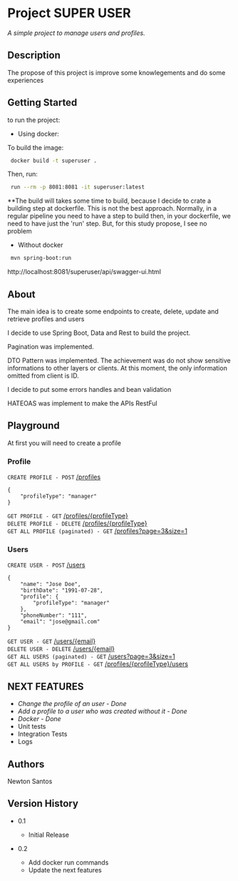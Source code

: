 # Project SUPER USER

*A simple project to manage users and profiles.*

## Description

The propose of this project is improve some knowlegements and do some experiences

## Getting Started

to run the project:

* Using docker:

To build the image:

```sh
 docker build -t superuser . 
```
Then, run:
	
```sh
 run --rm -p 8081:8081 -it superuser:latest 
```

**The build will takes some time to build, because I decide to crate a building step at dockerfile. This is not the best approach. Normally, in a regular pipeline you need to have a step to build then, in your dockerfile, we need to have just the 'run' step. But, for this study propose, I see no problem

* Without docker	

```sh
 mvn spring-boot:run
```

 http://localhost:8081/superuser/api/swagger-ui.html

## About

  The main idea is to create some endpoints to create, delete, update and retrieve profiles and users
  
  I decide to use Spring Boot, Data and Rest to build the project.
  
  Pagination was implemented.
  
  DTO Pattern was implemented. The achievement was do not show sensitive informations to other layers or clients. 
  At this moment, the only information omitted from client is ID.
  
  I decide to put some errors handles and bean validation
  
  HATEOAS was implement to make the APIs RestFul
  
## Playground

At first you will need to create a profile

### Profile

`CREATE PROFILE - POST` [/profiles](#post) <br/>
  
```
{
    "profileType": "manager"
}
```

`GET PROFILE - GET` [/profiles/{profileType}](#post) <br/>
`DELETE PROFILE - DELETE` [/profiles/{profileType}](#post) <br/>
`GET ALL PROFILE (paginated) - GET` [/profiles?page=3&size=1](#post) <br/>

### Users

`CREATE USER - POST` [/users](#post) <br/>
  
```
{
    "name": "Jose Doe",
    "birthDate": "1991-07-28",
    "profile": {
        "profileType": "manager"
    },
    "phoneNumber": "111",
    "email": "jose@gmail.com"
}
```

`GET USER - GET` [/users/{email}](#post) <br/>
`DELETE USER - DELETE` [/users/{email}](#post) <br/>
`GET ALL USERS (paginated) - GET` [/users?page=3&size=1](#post) <br/>
`GET ALL USERS by PROFILE - GET` [/profiles/{profileType}/users](#post) <br/>


## NEXT FEATURES

* *Change the profile of an user - Done*
* *Add a profile to a user who was created without it - Done*
* *Docker - Done*
* Unit tests
* Integration Tests
* Logs



  


## Authors

 Newton Santos   


## Version History

* 0.1
    * Initial Release
    
* 0.2
    * Add docker run commands
    * Update the next features

